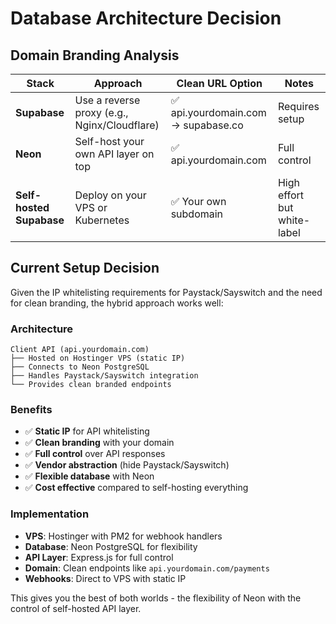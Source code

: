 # Database Architecture Decision

## Domain Branding Analysis

| Stack | Approach | Clean URL Option | Notes |
|-------|----------|------------------|-------|
| **Supabase** | Use a reverse proxy (e.g., Nginx/Cloudflare) | ✅ api.yourdomain.com → supabase.co | Requires setup |
| **Neon** | Self-host your own API layer on top | ✅ api.yourdomain.com | Full control |
| **Self-hosted Supabase** | Deploy on your VPS or Kubernetes | ✅ Your own subdomain | High effort but white-label |

## Current Setup Decision

Given the IP whitelisting requirements for Paystack/Sayswitch and the need for clean branding, the hybrid approach works well:

### Architecture
```
Client API (api.yourdomain.com)
├── Hosted on Hostinger VPS (static IP)
├── Connects to Neon PostgreSQL
├── Handles Paystack/Sayswitch integration
└── Provides clean branded endpoints
```

### Benefits
- ✅ **Static IP** for API whitelisting
- ✅ **Clean branding** with your domain
- ✅ **Full control** over API responses
- ✅ **Vendor abstraction** (hide Paystack/Sayswitch)
- ✅ **Flexible database** with Neon
- ✅ **Cost effective** compared to self-hosting everything

### Implementation
- **VPS**: Hostinger with PM2 for webhook handlers
- **Database**: Neon PostgreSQL for flexibility
- **API Layer**: Express.js for full control
- **Domain**: Clean endpoints like `api.yourdomain.com/payments`
- **Webhooks**: Direct to VPS with static IP

This gives you the best of both worlds - the flexibility of Neon with the control of self-hosted API layer.